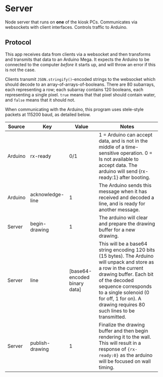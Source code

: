 # Server
Node server that runs on **one** of the kiosk PCs. Communicates via websockets with client interfaces. Controls traffic to Arduino.

## Protocol

This app receives data from clients via a websocket and then transforms and transmits that data to an Arduino Mega. It expects the Arduino to be connected to the computer *before* it starts up, and will throw an error if this is not the case.

Clients transmit `JSON.stringify()`-encoded strings to the websocket which should decode to an array-of-arrays-of-booleans. There are 80 subarrays, each representing a row; each subarray contains 120 booleans, each representing a single pixel. `true` means that that pixel should contain water, and `false` means that it should not.

When communicating with the Arduino, this program uses stele-style packets at 115200 baud, as detailed below.

| Source | Key | Value | Notes |
|--------|-----|-------|-------|
| Arduino | rx-ready | 0/1 | 1 = Arduino can accept data, and is not in the middle of a time-sensitive operation. 0 = Is not available to accept data. The arduino will send {rx-ready:1} after booting. |
| Arduino | acknowledge-line | 1 | The Arduino sends this message when it has received and decoded a line, and is ready for another message. |
| Server | begin-drawing | 1 | The arduino will clear and prepare the drawing buffer for a new drawing. |
| Server | line | [base64-encoded binary data] | This will be a base64 string encoding 120 bits (15 bytes). The Arduino will unpack and store as a row in the current drawing buffer. Each bit of the decoded sequence corresponds to a single solenoid (0 for off, 1 for on). A drawing requires 80 such lines to be transmitted. |
| Server | publish-drawing | 1 | Finalize the drawing buffer and then begin rendering it to the wall. This will result in a response of  `{rx-ready:0}` as the arduino will be focused on wall timing. |